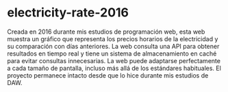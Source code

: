 # electricity-rate-2016
[//]: # (Description)
Creada en 2016 durante mis estudios de programación web, esta web muestra un gráfico que representa los precios horarios de la electricidad y su comparación con días anteriores. La web consulta una API para obtener resultados en tiempo real y tiene un sistema de almacenamiento en caché para evitar consultas innecesarias. La web puede adaptarse perfectamente a cada tamaño de pantalla, incluso más allá de los estándares habituales. El proyecto permanece intacto desde que lo hice durante mis estudios de DAW.